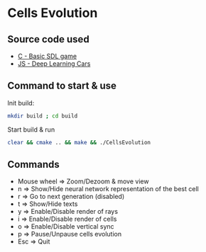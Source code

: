 # Cells Evolution

## Source code used
- [C - Basic SDL game](https://gitlab.com/aminosbh/basic-c-sdl-game.git)
- [JS - Deep Learning Cars](https://github.com/dcrespo3d/DeepLearningCars/)

## Command to start & use
Init build:
```bash
mkdir build ; cd build
```

Start build & run
```bash
clear && cmake .. && make && ./CellsEvolution
```

## Commands
- Mouse wheel => Zoom/Dezoom & move view
- n => Show/Hide neural network representation of the best cell
- r => Go to next generation (disabled)
- t => Show/Hide texts
- y => Enable/Disable render of rays
- i => Enable/Disable render of cells
- o => Enable/Disable vertical sync
- p => Pause/Unpause cells evolution
- Esc => Quit
